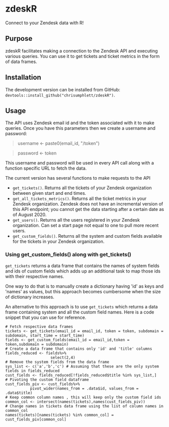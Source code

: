 # zdeskR
Connect to your Zendesk data with R!

## Purpose
zdeskR facilitates making a connection to the Zendesk API and executing various queries. You can use it to get tickets and ticket metrics in the form of data frames.

## Installation
The development version can be installed from GitHub: `devtools::install_github("chrisumphlett/zdeskR")`.

## Usage
The API uses Zendesk email id and the token associated with it to make queries. Once you have this parameters then we create a username and password:

> username <- paste0(email_id, "/token")

> password <- token

This username and password will be used in every API call along with a function specific URL to fetch the data.

The current version has several functions to make requests to the API

* `get_tickets()`. Returns all the tickets of your Zendesk organization between given start and end times.
* `get_all_tickets_metrics()`. Returns all the ticket metrics in your Zendesk organization. Zendesk does not have an incremental version of this API endpoint; you cannot get the data starting after a certain date as of August 2020.
* `get_users()`. Returns all the users registered in your Zendesk organization. Can set a start page not equal to one to pull more recent users.
* `get_custom_fields()`. Returns all the system and custom fields available for the tickets in your Zendesk organization. 

### Using get_custom_fields() along with get_tickets()

`get_tickets` returns a data frame that contains the names of system fields and ids of custom fields which adds up an additional task to map those ids with their respective names.

One way to do that is to manually create a dictionary having 'id' as keys and 'names' as values, but this approach becomes cumbersome when the size of dictionary increases.

An alternative to this approach is to use `get_tickets` which returns a data frame containing system and all the custom field names. 
Here is a code snippet that you can use for reference. 

```
# Fetch respective data frames
tickets <- get_tickets(email_id = email_id, token = token, subdomain = subdomain, start_time = start_time)
fields <- get_custom_fields(email_id = email_id,token = token,subdomain = subdomain)
# Create a data frame that contains only 'id' and 'title' columns
fields_reduced <- fields%>%
                    select(2,4)
# Remove the system fields from the data frame
sys_list <- c('a','b','c') # Assuming that these are the only system fields in fields_reduced
cust_fields <- fields_reduced[!fields_reduced$title %in% sys_list,]
# Pivoting the custom field dataframe
cust_fields_piv <- cust_fields%>%
           pivot_wider(names_from = .data$id, values_from = .data$title)
# Keep common column names , this will keep only the custom field ids
common_col <- intersect(names(tickets),names(cust_fields_piv))
# Change names in tickets data frame using the list of column names in common_col
names(tickets)[names(tickets) %in% common_col] = cust_fields_piv[common_col]
```
